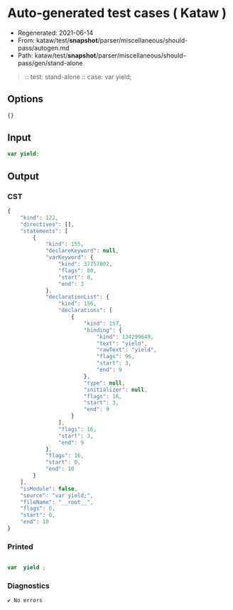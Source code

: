 # Auto-generated test cases ( Kataw )
- Regenerated: 2021-06-14
- From: kataw/test/__snapshot__/parser/miscellaneous/should-pass/autogen.md
- Path: kataw/test/__snapshot__/parser/miscellaneous/should-pass/gen/stand-alone
> :: test: stand-alone
> :: case: var yield;
## Options

`````js
{}
`````
## Input

`````js
var yield;
`````
## Output

### CST

```javascript
{
    "kind": 122,
    "directives": [],
    "statements": [
        {
            "kind": 155,
            "declareKeyword": null,
            "varKeyword": {
                "kind": 37757002,
                "flags": 80,
                "start": 0,
                "end": 3
            },
            "declarationList": {
                "kind": 156,
                "declarations": [
                    {
                        "kind": 157,
                        "binding": {
                            "kind": 134299649,
                            "text": "yield",
                            "rawText": "yield",
                            "flags": 96,
                            "start": 3,
                            "end": 9
                        },
                        "type": null,
                        "initializer": null,
                        "flags": 16,
                        "start": 3,
                        "end": 9
                    }
                ],
                "flags": 16,
                "start": 3,
                "end": 9
            },
            "flags": 16,
            "start": 0,
            "end": 10
        }
    ],
    "isModule": false,
    "source": "var yield;",
    "fileName": "__root__",
    "flags": 0,
    "start": 0,
    "end": 10
}
```

### Printed

```javascript

var  yield ;

```

### Diagnostics

```javascript
✔ No errors
```

